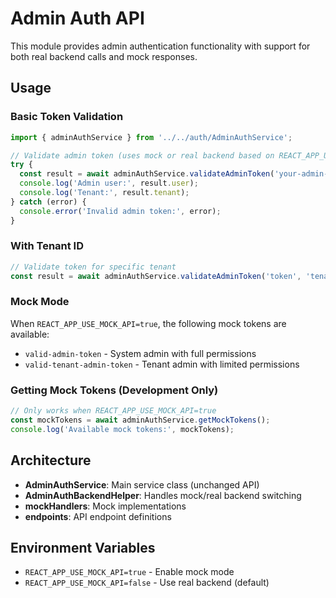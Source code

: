 # Admin Auth API

This module provides admin authentication functionality with support for both real backend calls and mock responses.

## Usage

### Basic Token Validation

```typescript
import { adminAuthService } from '../../auth/AdminAuthService';

// Validate admin token (uses mock or real backend based on REACT_APP_USE_MOCK_API)
try {
  const result = await adminAuthService.validateAdminToken('your-admin-token');
  console.log('Admin user:', result.user);
  console.log('Tenant:', result.tenant);
} catch (error) {
  console.error('Invalid admin token:', error);
}
```

### With Tenant ID

```typescript
// Validate token for specific tenant
const result = await adminAuthService.validateAdminToken('token', 'tenant-id');
```

### Mock Mode

When `REACT_APP_USE_MOCK_API=true`, the following mock tokens are available:

- `valid-admin-token` - System admin with full permissions
- `valid-tenant-admin-token` - Tenant admin with limited permissions

### Getting Mock Tokens (Development Only)

```typescript
// Only works when REACT_APP_USE_MOCK_API=true
const mockTokens = await adminAuthService.getMockTokens();
console.log('Available mock tokens:', mockTokens);
```

## Architecture

- **AdminAuthService**: Main service class (unchanged API)
- **AdminAuthBackendHelper**: Handles mock/real backend switching
- **mockHandlers**: Mock implementations
- **endpoints**: API endpoint definitions

## Environment Variables

- `REACT_APP_USE_MOCK_API=true` - Enable mock mode
- `REACT_APP_USE_MOCK_API=false` - Use real backend (default)
